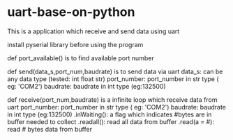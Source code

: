 # uart-base-on-python
This is a application which receive and send data using uart

install pyserial library before using the program

def port_available() is to find available port number

def send(data_s,port_num,baudrate) is to send data via uart
data_s: can be any data type (tested: int float str)
port_number: port_number in str type ( eg: 'COM2')
baudrate: baudrate in int type (eg:132500)

def receive(port_num,baudrate) is a infinite loop which receive data from uart
port_number: port_number in str type ( eg: 'COM2')
baudrate: baudrate in int type (eg:132500)
.inWaiting(): a flag which indicates #bytes are in buffer needed to collect
.readall(): read all data from buffer
.read(a = #): read # bytes data from buffer
